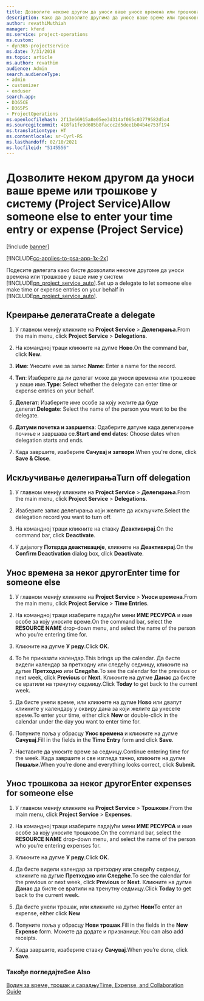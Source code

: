 ```yaml
---
title: Дозволите некоме другом да уноси ваше уносе времена или трошкова
description: Како да дозволите другима да уносе ваше време или трошкове у услугу Project Service
author: revathiMuthiah
manager: kfend
ms.service: project-operations
ms.custom:
- dyn365-projectservice
ms.date: 7/31/2018
ms.topic: article
ms.author: revathim
audience: Admin
search.audienceType:
- admin
- customizer
- enduser
search.app:
- D365CE
- D365PS
- ProjectOperations
ms.openlocfilehash: 2f13e66915a8e05ee3d314af065c03779582d5a4
ms.sourcegitcommit: 418fa1fe9d605b8faccc2d5dee1b04b4e753f194
ms.translationtype: HT
ms.contentlocale: sr-Cyrl-RS
ms.lasthandoff: 02/10/2021
ms.locfileid: "5145556"
---
```

# <a name="allow-someone-else-to-enter-your-time-entry-or-expense-project-service"></a><span data-ttu-id="bb50d-103">Дозволите неком другом да уноси ваше време или трошкове у систему (Project Service)</span><span class="sxs-lookup"><span data-stu-id="bb50d-103">Allow someone else to enter your time entry or expense (Project Service)</span></span>

[!include [banner](../includes/psa-now-project-operations.md)]

[!INCLUDE[cc-applies-to-psa-app-1x-2x](../includes/cc-applies-to-psa-app-1x-2x.md)]

<span data-ttu-id="bb50d-104">Подесите делегата како бисте дозволили некоме другоме да уноси времена или трошкове у ваше име у систем [!INCLUDE[pn_project_service_auto](../includes/pn-project-service-auto.md)].</span><span class="sxs-lookup"><span data-stu-id="bb50d-104">Set up a delegate to let someone else make time or expense entries on your behalf in [!INCLUDE[pn_project_service_auto](../includes/pn-project-service-auto.md)].</span></span>  
  
## <a name="create-a-delegate"></a><span data-ttu-id="bb50d-105">Креирање делегата</span><span class="sxs-lookup"><span data-stu-id="bb50d-105">Create a delegate</span></span>  
  
1.  <span data-ttu-id="bb50d-106">У главном менију кликните на **Project Service** > **Делегирања**.</span><span class="sxs-lookup"><span data-stu-id="bb50d-106">From the main menu, click **Project Service** > **Delegations**.</span></span>  
  
2.  <span data-ttu-id="bb50d-107">На командној траци кликните на дугме **Ново**.</span><span class="sxs-lookup"><span data-stu-id="bb50d-107">On the command bar, click **New**.</span></span>  
  
3. <span data-ttu-id="bb50d-108">**Име**: Унесите име за запис.</span><span class="sxs-lookup"><span data-stu-id="bb50d-108">**Name**: Enter a name for the record.</span></span>  
  
4. <span data-ttu-id="bb50d-109">**Тип**: Изаберите да ли делегат може да уноси времена или трошкове у ваше име.</span><span class="sxs-lookup"><span data-stu-id="bb50d-109">**Type**: Select whether the delegate can enter time or expense entries on your behalf.</span></span>  
  
5. <span data-ttu-id="bb50d-110">**Делегат**: Изаберите име особе за коју желите да буде делегат.</span><span class="sxs-lookup"><span data-stu-id="bb50d-110">**Delegate**: Select the name of the person you want to be the delegate.</span></span>  
  
6. <span data-ttu-id="bb50d-111">**Датуми почетка и завршетка**: Одаберите датуме када делегирање почиње и завршава се.</span><span class="sxs-lookup"><span data-stu-id="bb50d-111">**Start and end dates**: Choose dates when delegation starts and ends.</span></span>  
  
7.  <span data-ttu-id="bb50d-112">Када завршите, изаберите **Сачувај и затвори**.</span><span class="sxs-lookup"><span data-stu-id="bb50d-112">When you're done, click **Save & Close**.</span></span>  
  
## <a name="turn-off-delegation"></a><span data-ttu-id="bb50d-113">Искључивање делегирања</span><span class="sxs-lookup"><span data-stu-id="bb50d-113">Turn off delegation</span></span>  
  
1.  <span data-ttu-id="bb50d-114">У главном менију кликните на **Project Service** > **Делегирања**.</span><span class="sxs-lookup"><span data-stu-id="bb50d-114">From the main menu, click **Project Service** > **Delegations**.</span></span>  
  
2.  <span data-ttu-id="bb50d-115">Изаберите запис делегирања који желите да искључите.</span><span class="sxs-lookup"><span data-stu-id="bb50d-115">Select the delegation record you want to turn off.</span></span>  
  
3.  <span data-ttu-id="bb50d-116">На командној траци кликните на ставку **Деактивирај**.</span><span class="sxs-lookup"><span data-stu-id="bb50d-116">On the command bar, click **Deactivate**.</span></span>  
  
4.  <span data-ttu-id="bb50d-117">У дијалогу **Потврда деактивације**, кликните на **Деактивирај**.</span><span class="sxs-lookup"><span data-stu-id="bb50d-117">On the **Confirm Deactivation** dialog box, click **Deactivate**.</span></span>  
  
## <a name="enter-time-for-someone-else"></a><span data-ttu-id="bb50d-118">Унос времена за неког другог</span><span class="sxs-lookup"><span data-stu-id="bb50d-118">Enter time for someone else</span></span>  
  
1.  <span data-ttu-id="bb50d-119">У главном менију кликните на **Project Service** > **Уноси времена**.</span><span class="sxs-lookup"><span data-stu-id="bb50d-119">From the main menu, click **Project Service** > **Time Entries**.</span></span>  
  
2.  <span data-ttu-id="bb50d-120">На командној траци изаберите падајући мени **ИМЕ РЕСУРСА** и име особе за коју уносите време.</span><span class="sxs-lookup"><span data-stu-id="bb50d-120">On the command bar, select the **RESOURCE NAME** drop-down menu, and select the name of the person who you’re entering time for.</span></span>  
  
3.  <span data-ttu-id="bb50d-121">Кликните на дугме **У реду**.</span><span class="sxs-lookup"><span data-stu-id="bb50d-121">Click **OK**.</span></span>  
  
4.  <span data-ttu-id="bb50d-122">То ће приказати календар.</span><span class="sxs-lookup"><span data-stu-id="bb50d-122">This brings up the calendar.</span></span> <span data-ttu-id="bb50d-123">Да бисте видели календар за претходну или следећу седмицу, кликните на дугме **Претходно** или **Следеће**.</span><span class="sxs-lookup"><span data-stu-id="bb50d-123">To see the calendar for the previous or next week, click **Previous** or **Next**.</span></span> <span data-ttu-id="bb50d-124">Кликните на дугме **Данас** да бисте се вратили на тренутну седмицу.</span><span class="sxs-lookup"><span data-stu-id="bb50d-124">Click **Today** to get back to the current week.</span></span>  
  
5.  <span data-ttu-id="bb50d-125">Да бисте унели време, или кликните на дугме **Ново** или двапут кликните у календару у оквиру дана за који желите да унесете време.</span><span class="sxs-lookup"><span data-stu-id="bb50d-125">To enter your time, either click **New** or double-click in the calendar under the day you want to enter time for.</span></span>  
  
6.  <span data-ttu-id="bb50d-126">Попуните поља у обрасцу **Унос времена** и кликните на дугме **Сачувај**.</span><span class="sxs-lookup"><span data-stu-id="bb50d-126">Fill in the fields in the **Time Entry** form and click **Save**.</span></span>  
  
7.  <span data-ttu-id="bb50d-127">Наставите да уносите време за седмицу.</span><span class="sxs-lookup"><span data-stu-id="bb50d-127">Continue entering time for the week.</span></span> <span data-ttu-id="bb50d-128">Када завршите и све изгледа тачно, кликните на дугме **Пошаљи**.</span><span class="sxs-lookup"><span data-stu-id="bb50d-128">When you’re done and everything looks correct, click **Submit**.</span></span>  
  
## <a name="enter-expenses-for-someone-else"></a><span data-ttu-id="bb50d-129">Унос трошкова за неког другог</span><span class="sxs-lookup"><span data-stu-id="bb50d-129">Enter expenses for someone else</span></span>  
  
1.  <span data-ttu-id="bb50d-130">У главном менију кликните на **Project Service** > **Трошкови**.</span><span class="sxs-lookup"><span data-stu-id="bb50d-130">From the main menu, click **Project Service** > **Expenses**.</span></span>  
  
2.  <span data-ttu-id="bb50d-131">На командној траци изаберите падајући мени **ИМЕ РЕСУРСА** и име особе за коју уносите трошкове.</span><span class="sxs-lookup"><span data-stu-id="bb50d-131">On the command bar, select the **RESOURCE NAME** drop-down menu, and select the name of the person who you’re entering expenses for.</span></span>  
  
3.  <span data-ttu-id="bb50d-132">Кликните на дугме **У реду**.</span><span class="sxs-lookup"><span data-stu-id="bb50d-132">Click **OK**.</span></span>  
  
4.  <span data-ttu-id="bb50d-133">Да бисте видели календар за претходну или следећу седмицу, кликните на дугме **Претходно** или **Следеће**.</span><span class="sxs-lookup"><span data-stu-id="bb50d-133">To see the calendar for the previous or next week, click **Previous** or **Next**.</span></span> <span data-ttu-id="bb50d-134">Кликните на дугме **Данас** да бисте се вратили на тренутну седмицу.</span><span class="sxs-lookup"><span data-stu-id="bb50d-134">Click **Today** to get back to the current week.</span></span>  
  
5.  <span data-ttu-id="bb50d-135">Да бисте унели трошак, или кликните на дугме **Нови**</span><span class="sxs-lookup"><span data-stu-id="bb50d-135">To enter an expense, either click **New**</span></span>  
  
6.  <span data-ttu-id="bb50d-136">Попуните поља у обрасцу **Нови трошак**.</span><span class="sxs-lookup"><span data-stu-id="bb50d-136">Fill in the fields in the **New Expense** form.</span></span> <span data-ttu-id="bb50d-137">Можете да додате и признанице.</span><span class="sxs-lookup"><span data-stu-id="bb50d-137">You can also add receipts.</span></span>  
  
7.  <span data-ttu-id="bb50d-138">Када завршите, изаберите ставку **Сачувај**.</span><span class="sxs-lookup"><span data-stu-id="bb50d-138">When you’re done, click **Save**.</span></span>  
  
### <a name="see-also"></a><span data-ttu-id="bb50d-139">Такође погледајте</span><span class="sxs-lookup"><span data-stu-id="bb50d-139">See Also</span></span>  
 [<span data-ttu-id="bb50d-140">Водич за време, трошак и сарадњу</span><span class="sxs-lookup"><span data-stu-id="bb50d-140">Time, Expense, and Collaboration Guide</span></span>](../psa/time-expense-collaboration-guide.md)
